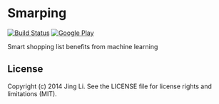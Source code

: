 # Smarping

[![Build Status](https://travis-ci.org/thyrlian/Smarping.svg?branch=master)](https://travis-ci.org/thyrlian/Smarping)
[![Google Play](https://developer.android.com/images/brand/en_generic_rgb_wo_45.png)](https://play.google.com/store/apps/details?id=com.dreiri.smarping)

Smart shopping list benefits from machine learning

## License

Copyright (c) 2014 Jing Li. See the LICENSE file for license rights and limitations (MIT).

